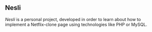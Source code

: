 ## Nesli

_Nesli_ is a personal project, developed in order to learn about how to implement a Netflix-clone page using technologies like PHP or MySQL.
